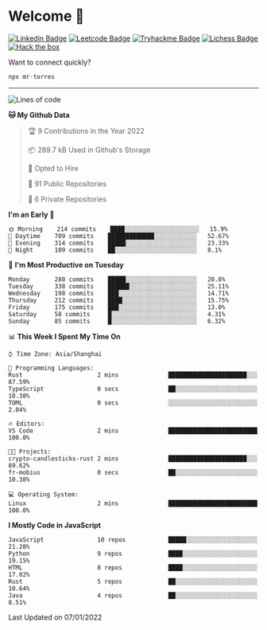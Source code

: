 # Welcome 👋

[![Linkedin Badge](https://img.shields.io/badge/-PedroTorres-blue?style=flat-square&logo=Linkedin&logoColor=white&link=https://www.linkedin.com/in/PedroTorres/)](https://www.linkedin.com/in/pedro-torres-cruz/)
[![Leetcode Badge](https://img.shields.io/badge/profile-leetcode-green)](https://leetcode.com/corfucinas/)
[![Tryhackme Badge](https://img.shields.io/badge/profile-tryhackme-blue)](https://tryhackme.com/p/Corfucinas/)
[![Lichess Badge](https://img.shields.io/badge/challenge_me-lichess-yellow)](https://lichess.org/@/Corfucinas)
[![Hack the box](https://img.shields.io/badge/hack_the_box-profile-red)](https://www.hackthebox.eu/profile/375826)

Want to connect quickly?

```javascript
npx mr-torres
```

---

<!--START_SECTION:waka-->
![Lines of code](https://img.shields.io/badge/From%20Hello%20World%20I%27ve%20Written-1.6%20million%20lines%20of%20code-blue)

**🐱 My Github Data** 

> 🏆 9 Contributions in the Year 2022
 > 
> 📦 289.7 kB Used in Github's Storage 
 > 
> 💼 Opted to Hire
 > 
> 📜 91 Public Repositories 
 > 
> 🔑 6 Private Repositories  
 > 
**I'm an Early 🐤** 

```text
🌞 Morning    214 commits    ████░░░░░░░░░░░░░░░░░░░░░   15.9% 
🌆 Daytime    709 commits    █████████████░░░░░░░░░░░░   52.67% 
🌃 Evening    314 commits    █████░░░░░░░░░░░░░░░░░░░░   23.33% 
🌙 Night      109 commits    ██░░░░░░░░░░░░░░░░░░░░░░░   8.1%

```
📅 **I'm Most Productive on Tuesday** 

```text
Monday       280 commits    █████░░░░░░░░░░░░░░░░░░░░   20.8% 
Tuesday      338 commits    ██████░░░░░░░░░░░░░░░░░░░   25.11% 
Wednesday    198 commits    ███░░░░░░░░░░░░░░░░░░░░░░   14.71% 
Thursday     212 commits    ████░░░░░░░░░░░░░░░░░░░░░   15.75% 
Friday       175 commits    ███░░░░░░░░░░░░░░░░░░░░░░   13.0% 
Saturday     58 commits     █░░░░░░░░░░░░░░░░░░░░░░░░   4.31% 
Sunday       85 commits     █░░░░░░░░░░░░░░░░░░░░░░░░   6.32%

```


📊 **This Week I Spent My Time On** 

```text
⌚︎ Time Zone: Asia/Shanghai

💬 Programming Languages: 
Rust                     2 mins              ██████████████████████░░░   87.59% 
TypeScript               0 secs              ██░░░░░░░░░░░░░░░░░░░░░░░   10.38% 
TOML                     0 secs              ░░░░░░░░░░░░░░░░░░░░░░░░░   2.04%

🔥 Editors: 
VS Code                  2 mins              █████████████████████████   100.0%

🐱‍💻 Projects: 
crypto-candlesticks-rust 2 mins              ██████████████████████░░░   89.62% 
fr-mobius                0 secs              ██░░░░░░░░░░░░░░░░░░░░░░░   10.38%

💻 Operating System: 
Linux                    2 mins              █████████████████████████   100.0%

```

**I Mostly Code in JavaScript** 

```text
JavaScript               10 repos            █████░░░░░░░░░░░░░░░░░░░░   21.28% 
Python                   9 repos             ████░░░░░░░░░░░░░░░░░░░░░   19.15% 
HTML                     8 repos             ████░░░░░░░░░░░░░░░░░░░░░   17.02% 
Rust                     5 repos             ██░░░░░░░░░░░░░░░░░░░░░░░   10.64% 
Java                     4 repos             ██░░░░░░░░░░░░░░░░░░░░░░░   8.51%

```



 Last Updated on 07/01/2022
<!--END_SECTION:waka-->

